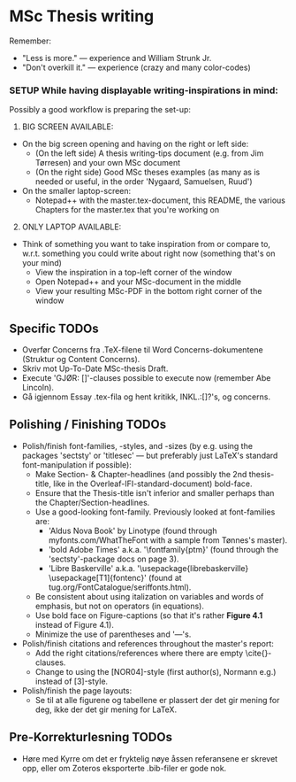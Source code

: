 # MSc Thesis writing

Remember:
* "Less is more." — experience and William Strunk Jr.
* "Don't overkill it." — experience (crazy and many color-codes)

### SETUP While having displayable writing-inspirations in mind:
Possibly a good workflow is preparing the set-up:
1) BIG SCREEN AVAILABLE:
* On the big screen opening and having on the right or left side:
	+ (On the left side) A thesis writing-tips document (e.g. from Jim Tørresen) and your own MSc document
	+ (On the right side) Good MSc theses examples (as many as is needed or useful, in the order 'Nygaard, Samuelsen, Ruud')
* On the smaller laptop-screen:
	+ Notepad++ with the master.tex-document, this README, the various Chapters for the master.tex that you're working on
2) ONLY LAPTOP AVAILABLE:
* Think of something you want to take inspiration from or compare to, w.r.t. something you could write about right now (something that's on your mind)
	+ View the inspiration in a top-left corner of the window
	+ Open Notepad++ and your MSc-document in the middle
	+ View your resulting MSc-PDF in the bottom right corner of the window

## Specific TODOs
* Overfør Concerns fra .TeX-filene til Word Concerns-dokumentene (Struktur og Content Concerns).
* Skriv mot Up-To-Date MSc-thesis Draft.
* Execute 'GJØR: []'-clauses possible to execute now (remember Abe Lincoln).
* Gå igjennom Essay .tex-fila og hent kritikk, INKL.:[]?'s, og concerns.

## Polishing / Finishing TODOs
* Polish/finish font-families, -styles, and -sizes (by e.g. using the packages 'sectsty' or 'titlesec' — but preferably just LaTeX's standard font-manipulation if possible):
	+ Make Section- & Chapter-headlines (and possibly the 2nd thesis-title, like in the Overleaf-IFI-standard-document) bold-face. 
	+ Ensure that the Thesis-title isn't inferior and smaller perhaps than the Chapter/Section-headlines.
	+ Use a good-looking font-family. Previously looked at font-families are:
		- 'Aldus Nova Book' by Linotype (found through myfonts.com/WhatTheFont with a sample from Tønnes's master).
		- 'bold Adobe Times' a.k.a. '\fontfamily{ptm}'  (found through the 'sectsty'-package docs on page 3).
		- 'Libre Baskerville' a.k.a. '\usepackage{librebaskerville} \usepackage[T1]{fontenc}' (found at tug.org/FontCatalogue/seriffonts.html).
	+ Be consistent about using italization on variables and words of emphasis, but not on operators (in equations).
	+ Use bold face on Figure-captions (so that it's rather **Figure 4.1** instead of Figure 4.1).
	+ Minimize the use of parentheses and '—'s.
* Polish/finish citations and references throughout the master's report:
	+ Add the right citations/references where there are empty \cite{}-clauses.
	+ Change to using the [NOR04]-style (first author(s), Normann e.g.) instead of [3]-style.
* Polish/finish the page layouts:
	+ Se til at alle figurene og tabellene er plassert der det gir mening for deg, ikke der det gir mening for LaTeX.

## Pre-Korrekturlesning TODOs
* Høre med Kyrre om det er fryktelig nøye åssen referansene er skrevet opp, eller om Zoteros eksporterte .bib-filer er gode nok.